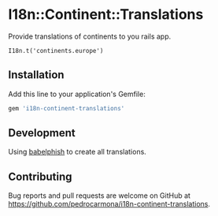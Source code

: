 # I18n::Continent::Translations

Provide translations of continents to you rails app.
```
I18n.t('continents.europe')
```

## Installation

Add this line to your application's Gemfile:

```ruby
gem 'i18n-continent-translations'
```

## Development

Using [babelphish](https://github.com/jbasdf/babelphish) to create all translations.

## Contributing

Bug reports and pull requests are welcome on GitHub at https://github.com/pedrocarmona/i18n-continent-translations.
